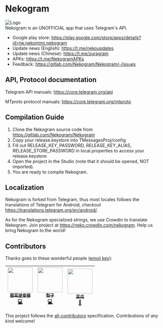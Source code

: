 # Nekogram
![Logo](https://gitlab.com/Nekogram/Nekogram/-/raw/master/TMessagesProj/src/main/res/mipmap-xxxhdpi/ic_launcher.png)  
Nekogram is an UNOFFICIAL app that uses Telegram's API.

- Google play store: https://play.google.com/store/apps/details?id=tw.nekomimi.nekogram
- Update news (English): https://t.me/nekoupdates
- Update news (Chinese): https://t.me/zuragram
- APKs: https://t.me/NekogramAPKs
- Feedback: https://gitlab.com/Nekogram/Nekogram/-/issues

## API, Protocol documentation

Telegram API manuals: https://core.telegram.org/api

MTproto protocol manuals: https://core.telegram.org/mtproto

## Compilation Guide

1. Clone the Nekogram source code from https://gitlab.com/Nekogram/Nekogram
2. Copy your release.keystore into TMessagesProj/config
3. Fill out RELEASE_KEY_PASSWORD, RELEASE_KEY_ALIAS, RELEASE_STORE_PASSWORD in local.properties to access your  release.keystore
4. Open the project in the Studio (note that it should be opened, NOT imported).
5. You are ready to compile Nekogram.

## Localization

Nekogram is forked from Telegram, thus most locales follows the translations of Telegram for Android, checkout https://translations.telegram.org/en/android/.

As for the Nekogram specialized strings, we use Crowdin to translate Nekogram. Join project at https://neko.crowdin.com/nekogram. Help us bring Nekogram to the world!

## Contributors

Thanks goes to these wonderful people ([emoji key](https://allcontributors.org/docs/en/emoji-key)):

<!-- ALL-CONTRIBUTORS-LIST:START - Do not remove or modify this section -->
| [<img src="https://avatars2.githubusercontent.com/u/42698724?s=460&v=4" width="80px;"/><br /><sub>猫耳逆变器</sub>](https://github.com/NekoInverter)<br />[💻](https://github.com/Nekogram/Nekogram/commits?author=NekoInverter "Code") | [<img src="https://avatars1.githubusercontent.com/u/18373361?s=460&v=4" width="80px;"/><br /><sub>梨子</sub>](https://github.com/rikakomoe)<br />[💻](https://github.com/Nekogram/Nekogram/commits?author=rikakomoe "Code") | [<img src="https://i.loli.net/2020/01/17/e9Z5zkG7lNwUBPE.jpg" width="80px;"/><br /><sub>呆瓜</sub>](https://t.me/Duang)<br /> [🎨](#design-duang "Design") |
| :---: | :---: | :---: |
<!-- ALL-CONTRIBUTORS-LIST:END -->

This project follows the [all-contributors](https://github.com/kentcdodds/all-contributors) specification. Contributions of any kind welcome!
